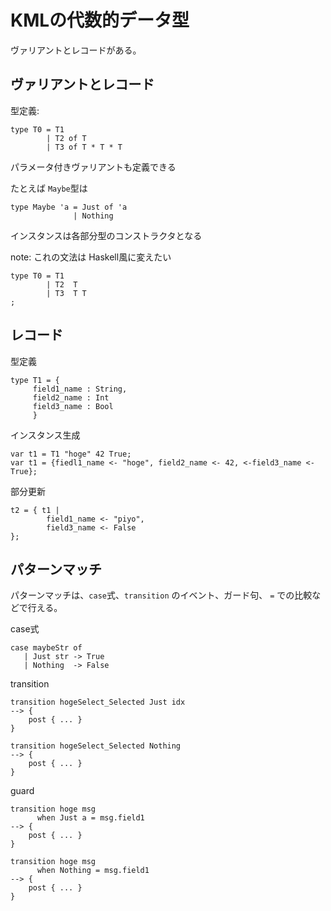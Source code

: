 # KMLの代数的データ型

ヴァリアントとレコードがある。

## ヴァリアントとレコード

型定義:

```
type T0 = T1
        | T2 of T
        | T3 of T * T * T
```

パラメータ付きヴァリアントも定義できる

たとえば `Maybe`型は

```
type Maybe 'a = Just of 'a
              | Nothing
```
インスタンスは各部分型のコンストラクタとなる

note: これの文法は Haskell風に変えたい

```
type T0 = T1
        | T2  T
        | T3  T T
;
```


## レコード

型定義

```
type T1 = {
     field1_name : String,
     field2_name : Int
     field3_name : Bool
     }
```

インスタンス生成

```
var t1 = T1 "hoge" 42 True;
var t1 = {fiedl1_name <- "hoge", field2_name <- 42, <-field3_name <- True};

```
部分更新

```
t2 = { t1 |
        field1_name <- "piyo",
        field3_name <- False
};
```

## パターンマッチ

パターンマッチは、`case`式、`transition` のイベント、ガード句、
`=` での比較などで行える。

case式

```
case maybeStr of
   | Just str -> True
   | Nothing  -> False
```


transition

```
transition hogeSelect_Selected Just idx
--> {
    post { ... }
}

transition hogeSelect_Selected Nothing
--> {
    post { ... }
}
```

guard

```
transition hoge msg
      when Just a = msg.field1
--> {
    post { ... }
}

transition hoge msg
      when Nothing = msg.field1
--> {
    post { ... }
}
```
